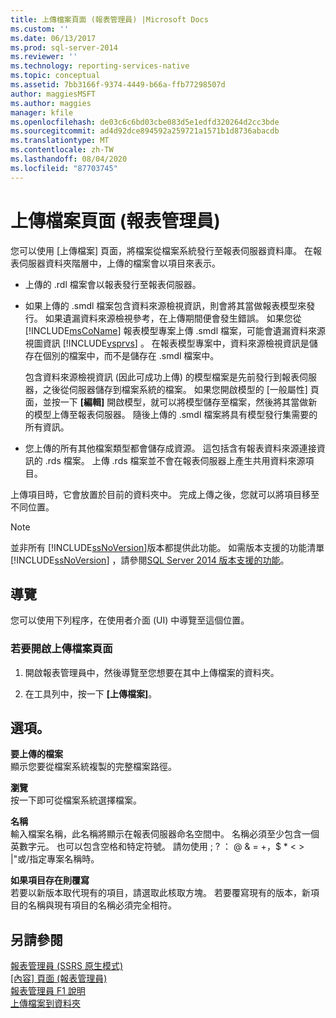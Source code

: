 ```yaml
---
title: 上傳檔案頁面 (報表管理員) |Microsoft Docs
ms.custom: ''
ms.date: 06/13/2017
ms.prod: sql-server-2014
ms.reviewer: ''
ms.technology: reporting-services-native
ms.topic: conceptual
ms.assetid: 7bb3166f-9374-4449-b66a-ffb77298507d
author: maggiesMSFT
ms.author: maggies
manager: kfile
ms.openlocfilehash: de03c6c6bd03cbe083d5e1edfd320264d2cc3bde
ms.sourcegitcommit: ad4d92dce894592a259721a1571b1d8736abacdb
ms.translationtype: MT
ms.contentlocale: zh-TW
ms.lasthandoff: 08/04/2020
ms.locfileid: "87703745"
---
```

# <a name="upload-file-page-report-manager"></a>上傳檔案頁面 (報表管理員)
  您可以使用 [上傳檔案] 頁面，將檔案從檔案系統發行至報表伺服器資料庫。 在報表伺服器資料夾階層中，上傳的檔案會以項目來表示。  
  
-   上傳的 .rdl 檔案會以報表發行至報表伺服器。  
  
-   如果上傳的 .smdl 檔案包含資料來源檢視資訊，則會將其當做報表模型來發行。 如果遺漏資料來源檢視參考，在上傳期間便會發生錯誤。 如果您從 [!INCLUDE[msCoName](../includes/msconame-md.md)] 報表模型專案上傳 .smdl 檔案，可能會遺漏資料來源視圖資訊 [!INCLUDE[vsprvs](../includes/vsprvs-md.md)] 。 在報表模型專案中，資料來源檢視資訊是儲存在個別的檔案中，而不是儲存在 .smdl 檔案中。  
  
     包含資料來源檢視資訊 (因此可成功上傳) 的模型檔案是先前發行到報表伺服器，之後從伺服器儲存到檔案系統的檔案。 如果您開啟模型的 [一般屬性] 頁面，並按一下 **[編輯]** 開啟模型，就可以將模型儲存至檔案，然後將其當做新的模型上傳至報表伺服器。 隨後上傳的 .smdl 檔案將具有模型發行集需要的所有資訊。  
  
-   您上傳的所有其他檔案類型都會儲存成資源。 這包括含有報表資料來源連接資訊的 .rds 檔案。 上傳 .rds 檔案並不會在報表伺服器上產生共用資料來源項目。  
  
 上傳項目時，它會放置於目前的資料夾中。 完成上傳之後，您就可以將項目移至不同位置。  
  
> [!NOTE]  
>  並非所有 [!INCLUDE[ssNoVersion](../includes/ssnoversion-md.md)]版本都提供此功能。 如需版本支援的功能清單 [!INCLUDE[ssNoVersion](../includes/ssnoversion-md.md)] ，請參閱[SQL Server 2014 版本支援的功能](../../2014/getting-started/features-supported-by-the-editions-of-sql-server-2014.md)。  
  
## <a name="navigation"></a>導覽  
 您可以使用下列程序，在使用者介面 (UI) 中導覽至這個位置。  
  
### <a name="to-open-the-upload-file-page"></a>若要開啟上傳檔案頁面  
  
1.  開啟報表管理員中，然後導覽至您想要在其中上傳檔案的資料夾。  
  
2.  在工具列中，按一下 **[上傳檔案]**。  
  
## <a name="options"></a>選項。  
 **要上傳的檔案**  
 顯示您要從檔案系統複製的完整檔案路徑。  
  
 **瀏覽**  
 按一下即可從檔案系統選擇檔案。  
  
 **名稱**  
 輸入檔案名稱，此名稱將顯示在報表伺服器命名空間中。 名稱必須至少包含一個英數字元。 也可以包含空格和特定符號。 請勿使用 ; ? ： \@ & = +，$ * \< > |"或/指定專案名稱時。  
  
 **如果項目存在則覆寫**  
 若要以新版本取代現有的項目，請選取此核取方塊。 若要覆寫現有的版本，新項目的名稱與現有項目的名稱必須完全相符。  
  
## <a name="see-also"></a>另請參閱  
 [報表管理員 &#40;SSRS 原生模式&#41;](../../2014/reporting-services/report-manager-ssrs-native-mode.md)   
 [[內容] 頁面 &#40;報表管理員&#41;](../../2014/reporting-services/contents-page-report-manager.md)   
 [報表管理員 F1 說明](../../2014/reporting-services/report-manager-f1-help.md)   
 [上傳檔案到資料夾](report-server/upload-files-to-a-folder.md)  
  
  
